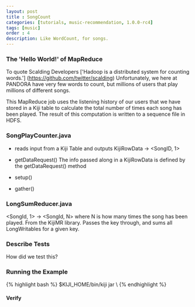 ```yaml
---
layout: post
title : SongCount
categories: [tutorials, music-recommendation, 1.0.0-rc4]
tags: [music]
order : 4
description: Like WordCount, for songs.
---
```



### The 'Hello World!' of MapReduce
To quote Scalding Developers ['Hadoop is a distributed system for counting words.']
(https://github.com/twitter/scalding) Unfortunately, we here at PANDORA have very few words to
count, but millions of users that play millions of different songs.

This MapReduce job uses the listening history of our users that we have stored in a Kiji table to
calculate the total number of times each song has been played. The result of this computation is
written to a sequence file in HDFS.

### SongPlayCounter.java
* reads input from a Kiji Table and outputs 
KijiRowData -> <SongID, 1>

* getDataRequest()
  The info passed along in a KijiRowData is defined by the getDataRequest() method

* setup()

* gather()


### LongSumReducer.java
<SongId, 1> -> <SongId, N> where N is how many times the song has been played.
From the KijiMR library. Passes the key through, and sums all LongWritables for a given key.


### Describe Tests
How did we test this?

### Running the Example

<div class="userinput">
{% highlight bash %}
$KIJI_HOME/bin/kiji jar \
{% endhighlight %}
</div>

#### Verify
